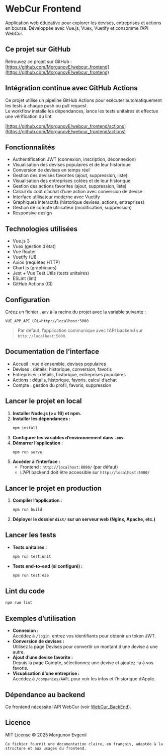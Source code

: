 # WebCur Frontend

Application web éducative pour explorer les devises, entreprises et actions en bourse. Développée avec Vue.js, Vuex, Vuetify et consomme l’API WebCur.

## Ce projet sur GitHub

Retrouvez ce projet sur GitHub :  
[https://github.com/MorgunovE/webcur_frontend](https://github.com/MorgunovE/webcur_frontend)

## Intégration continue avec GitHub Actions

Ce projet utilise un pipeline GitHub Actions pour exécuter automatiquement les tests à chaque push ou pull request.  
Le workflow installe les dépendances, lance les tests unitaires et effectue une vérification du lint.

[https://github.com/MorgunovE/webcur_frontend/actions](https://github.com/MorgunovE/webcur_frontend/actions)

## Fonctionnalités

- Authentification JWT (connexion, inscription, déconnexion)
- Visualisation des devises populaires et de leur historique
- Conversion de devises en temps réel
- Gestion des devises favorites (ajout, suppression, liste)
- Visualisation des entreprises cotées et de leur historique
- Gestion des actions favorites (ajout, suppression, liste)
- Calcul du coût d’achat d’une action avec conversion de devise
- Interface utilisateur moderne avec Vuetify
- Graphiques interactifs (historique devises, actions, entreprises)
- Gestion de compte utilisateur (modification, suppression)
- Responsive design

## Technologies utilisées

- Vue.js 3
- Vuex (gestion d’état)
- Vue Router
- Vuetify (UI)
- Axios (requêtes HTTP)
- Chart.js (graphiques)
- Jest + Vue Test Utils (tests unitaires)
- ESLint (lint)
- GitHub Actions (CI)

## Configuration

Créez un fichier `.env` à la racine du projet avec la variable suivante :

```
VUE_APP_API_URL=http://localhost:5000
```

> Par défaut, l’application communique avec l’API backend sur `http://localhost:5000`.

## Documentation de l’interface

- Accueil : vue d’ensemble, devises populaires
- Devises : détails, historique, conversion, favoris
- Entreprises : détails, historique, entreprises populaires
- Actions : détails, historique, favoris, calcul d’achat
- Compte : gestion du profil, favoris, suppression

## Lancer le projet en local

1. **Installer Node.js (>= 16) et npm.**
2. **Installer les dépendances :**
   ```sh
   npm install
   ```
3. **Configurer les variables d’environnement dans `.env`.**
4. **Démarrer l’application :**
   ```sh
   npm run serve
   ```
5. **Accéder à l’interface :**
    - Frontend : `http://localhost:8080/` (par défaut)
    - L’API backend doit être accessible sur `http://localhost:5000/`

## Lancer le projet en production

1. **Compiler l’application :**
   ```sh
   npm run build
   ```
2. **Déployer le dossier `dist/` sur un serveur web (Nginx, Apache, etc.)**

## Lancer les tests

- **Tests unitaires :**
  ```sh
  npm run test:unit
  ```
- **Tests end-to-end (si configuré) :**
  ```sh
  npm run test:e2e
  ```

## Lint du code

```sh
npm run lint
```

## Exemples d’utilisation

- **Connexion :**  
  Accédez à `/login`, entrez vos identifiants pour obtenir un token JWT.
- **Conversion de devises :**  
  Utilisez la page Devises pour convertir un montant d’une devise à une autre.
- **Ajout d’une devise favorite :**  
  Depuis la page Compte, sélectionnez une devise et ajoutez-la à vos favoris.
- **Visualisation d’une entreprise :**  
  Accédez à `/companies/AAPL` pour voir les infos et l’historique d’Apple.

## Dépendance au backend

Ce frontend nécessite l’API WebCur (voir [WebCur_BackEnd](https://github.com/MorgunovE/WebCur_BackEnd)).

## Licence

MIT License © 2025 Morgunov Evgenii
```
Ce fichier fournit une documentation claire, en français, adaptée à la structure et aux usages du frontend.